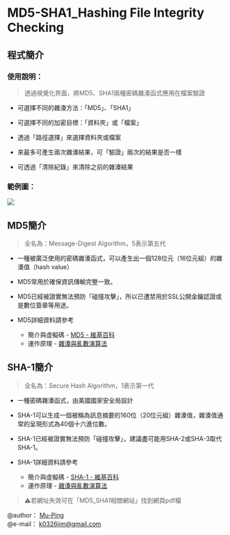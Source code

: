 # MD5-SHA1_Hashing File Integrity Checking
## 程式簡介
### 使用說明：
> 透過視覺化界面，將MD5、SHA1兩種密碼雜湊函式應用在檔案驗證

* 可選擇不同的雜湊方法：「MD5」、「SHA1」

* 可選擇不同的加密目標：「資料夾」或「檔案」

* 透過「路徑選擇」來選擇資料夾或檔案

* 來最多可產生兩次雜湊結果，可「驗證」兩次的結果是否一樣

* 可透過「清除紀錄」來清除之前的雜湊結果

### 範例圖：
![](https://i.imgur.com/ogUOEyt.png)

## MD5簡介
> 全名為：Message-Digest Algorithm，5表示第五代
* 一種被廣泛使用的密碼雜湊函式，可以產生出一個128位元（16位元組）的雜湊值（hash value）

* MD5常用於確保資訊傳輸完整一致。

* MD5已經被證實無法預防「碰撞攻擊」，所以已遭禁用於SSL公開金鑰認證或是數位簽章等用途。

* MD5詳細資料請參考
  * 簡介與虛擬碼 - [MD5 - 維基百科](https://reurl.cc/D6kaKR)
  * 運作原理 - [雜湊與亂數演算法](https://reurl.cc/Gry7NZ)

## SHA-1簡介
> 全名為：Secure Hash Algorithm，1表示第一代
* 一種密碼雜湊函式，由美國國家安全局設計

* SHA-1可以生成一個被稱為訊息摘要的160位（20位元組）雜湊值，雜湊值通常的呈現形式為40個十六進位數。

* SHA-1已經被證實無法預防「碰撞攻擊」，建議盡可能用SHA-2或SHA-3取代SHA-1。
* SHA-1詳細資料請參考
  * 簡介與虛擬碼 - [SHA-1 - 維基百科](https://reurl.cc/EzlqRa)
  * 運作原理 - [雜湊與亂數演算法](https://reurl.cc/Gry7NZ)
>:warning:若網址失效可在「MD5_SHA1相關網站」找到網頁pdf檔


@author： [Mu-Ping](https://github.com/Mu-Ping)  
@e-mail： k0326jim@gmail.com
